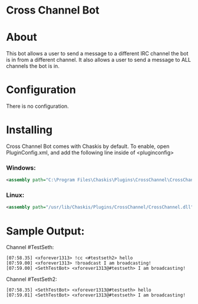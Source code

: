 ﻿Cross Channel Bot
==============

About
======
This bot allows a user to send a message to a different IRC channel the bot is in from a different channel.  It also allows a user to send a message to ALL channels the bot is in.

Configuration
=====

There is no configuration.

Installing
======

Cross Channel Bot comes with Chaskis by default. To enable, open PluginConfig.xml, and add the following line inside of &lt;pluginconfig&gt;

### Windows: ###

```XML
<assembly path="C:\Program Files\Chaskis\Plugins\CrossChannel\CrossChannel.dll" />
```

### Linux: ###

```XML
<assembly path="/usr/lib/Chaskis/Plugins/CrossChannel/CrossChannel.dll" />
```

Sample Output:
======

Channel #TestSeth:
```
[07:58.35] <xforever1313> !cc <#testseth2> hello
[07:59.00] <xforever1313> !broadcast I am broadcasting!
[07:59.00] <SethTestBot> <xforever1313@#testseth> I am broadcasting!
```

Channel #TestSeth2:
```
[07:58.35] <SethTestBot> <xforever1313@#testseth> hello
[07:59.01] <SethTestBot> <xforever1313@#testseth> I am broadcasting!
```